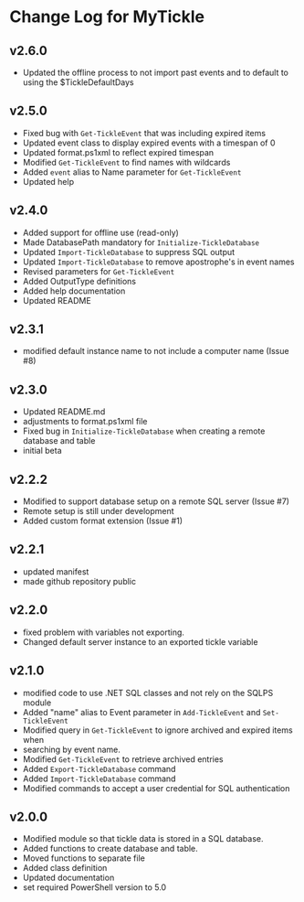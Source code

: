 # Change Log for MyTickle

## v2.6.0

+ Updated the offline process to not import past events and to default to using the $TickleDefaultDays

## v2.5.0

+ Fixed bug with `Get-TickleEvent` that was including expired items
+ Updated event class to display expired events with a timespan of 0
+ Updated format.ps1xml to reflect expired timespan
+ Modified `Get-TickleEvent` to find names with wildcards
+ Added `event` alias to Name parameter for `Get-TickleEvent`
+ Updated help

## v2.4.0

+ Added support for offline use (read-only)
+ Made DatabasePath mandatory for `Initialize-TickleDatabase`
+ Updated `Import-TickleDatabase` to suppress SQL output
+ Updated `Import-TickleDatabase` to remove apostrophe's in event names
+ Revised parameters for `Get-TickleEvent`
+ Added OutputType definitions
+ Added help documentation
+ Updated README

## v2.3.1

+ modified default instance name to not include a computer name (Issue #8)

## v2.3.0

+ Updated README.md
+ adjustments to format.ps1xml file
+ Fixed bug in `Initialize-TickleDatabase` when creating a remote database and table
+ initial beta

## v2.2.2

+ Modified to support database setup on a remote SQL server (Issue #7)
+ Remote setup is still under development
+ Added custom format extension (Issue #1)

## v2.2.1

+ updated manifest
+ made github repository public

## v2.2.0

+ fixed problem with variables not exporting.
+ Changed default server instance to an exported tickle variable

## v2.1.0

+ modified code to use .NET SQL classes and not rely on the SQLPS module
+ Added "name" alias to Event parameter in `Add-TickleEvent` and `Set-TickleEvent`
+ Modified query in `Get-TickleEvent` to ignore archived and expired items when
+ searching by event name.
+ Modified `Get-TickleEvent` to retrieve archived entries
+ Added `Export-TickleDatabase` command
+ Added `Import-TickleDatabase` command
+ Modified commands to accept a user credential for SQL authentication

## v2.0.0

+ Modified module so that tickle data is stored in a SQL database.
+ Added functions to create database and table.
+ Moved functions to separate file
+ Added class definition
+ Updated documentation
+ set required PowerShell version to 5.0
